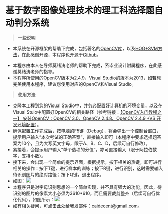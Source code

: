 # 基于数字图像处理技术的理工科选择题自动判分系统

> **一些说明**

* 本系统在开源框架的帮助下完成，包括著名的[OpenCV库](http://opencv.org/)，以及[HOG+SVM方法](http://blog.csdn.net/u014114990/article/details/49746773)，在此感谢开源，本程序也开源于[Github](https://github.com/poorcai/CharacterRecognition)。

- 本程序由本人在导师莫绪涛老师的帮助下完成，系毕业设计附属程序，在此感谢莫绪涛老师的指导。
- 本程序所使用的OpenCV版本为2.4.9，Visual Studio的版本为2013，如若想完美使用本程序，建议您使用对应的OpenCV和Visual Studio。

> **使用方法**

* 克隆本工程到您的Visual Studio中，并务必配置好计算机的环境变量，以及在Visual Stuio中配置好OpenCV的相关路径（参考链接：[【OpenCV入门教程之一】 安装OpenCV：OpenCV 3.0、OpenCV 2.4.8、OpenCV 2.4.9 +VS 开发环境配置](http://blog.csdn.net/poem_qianmo/article/details/19809337)）。
* 确保配置工作完成后，按电脑的F5键（Debug），将会弹出一个控制台窗口，提示用户输入“本次考试的正确答案”，直接输入即可（本程序中要求选择题答案为10个，且为大写英文字母，限于A、B、C、D，后续可自行修改）。
* 紧接着，会提示用户输入“单个选项的分值”，亦可直接输入（限于阿拉伯数字，支持小数）。
* 接下来，会出现一个简单的提示界面，根据提示，按下相关的热键，即可进行相关的操作：按下T键，进行样本的训练；按下R键，进行识别，这时需要输入待识别图片的绝对路径；按下Q键，退出程序。
* 如图：![](https://github.com/poorcai/CharacterRecognition/blob/master/ImageTips/window.png)
* 本程序只是对字母识别思想的一个简单实现，并不具有强大的功能，因此，待识别的图片的像素大小必须为3610*610，而且需要裁剪整齐（后续可自行优化代码），如图所示：![](https://github.com/poorcai/CharacterRecognition/blob/master/ImageTips/exam.jpg)
* 如有相关疑问，可点击此处给我发邮件：<caidecent@gmail.com>。